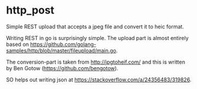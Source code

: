 # http_post
Simple REST upload that accepts a jpeg file and convert it to heic format.

Writing REST in go is surprisingly simple. The upload part is almost entirely based
on https://github.com/golang-samples/http/blob/master/fileupload/main.go.

The conversion-part is taken from
http://jpgtoheif.com/ and this is written by Ben Gotow (https://github.com/bengotow).

SO helps out writing json at https://stackoverflow.com/a/24356483/319826.

